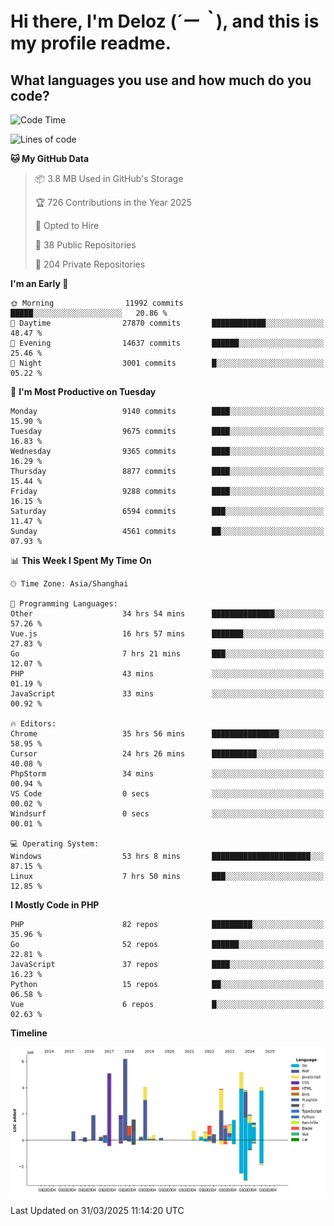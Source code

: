 # **Hi there, I'm Deloz (*´ー｀*), and this is my profile readme.**

## **What languages you use and how much do you code?**

<!--START_SECTION:waka-->
![Code Time](http://img.shields.io/badge/Code%20Time-6%2C035%20hrs%202%20mins-blue)

![Lines of code](https://img.shields.io/badge/From%20Hello%20World%20I%27ve%20Written-51.6%20million%20lines%20of%20code-blue)

**🐱 My GitHub Data** 

> 📦 3.8 MB Used in GitHub's Storage 
 > 
> 🏆 726 Contributions in the Year 2025
 > 
> 💼 Opted to Hire
 > 
> 📜 38 Public Repositories 
 > 
> 🔑 204 Private Repositories 
 > 
**I'm an Early 🐤** 

```text
🌞 Morning                11992 commits       █████░░░░░░░░░░░░░░░░░░░░   20.86 % 
🌆 Daytime                27870 commits       ████████████░░░░░░░░░░░░░   48.47 % 
🌃 Evening                14637 commits       ██████░░░░░░░░░░░░░░░░░░░   25.46 % 
🌙 Night                  3001 commits        █░░░░░░░░░░░░░░░░░░░░░░░░   05.22 % 
```
📅 **I'm Most Productive on Tuesday** 

```text
Monday                   9140 commits        ████░░░░░░░░░░░░░░░░░░░░░   15.90 % 
Tuesday                  9675 commits        ████░░░░░░░░░░░░░░░░░░░░░   16.83 % 
Wednesday                9365 commits        ████░░░░░░░░░░░░░░░░░░░░░   16.29 % 
Thursday                 8877 commits        ████░░░░░░░░░░░░░░░░░░░░░   15.44 % 
Friday                   9288 commits        ████░░░░░░░░░░░░░░░░░░░░░   16.15 % 
Saturday                 6594 commits        ███░░░░░░░░░░░░░░░░░░░░░░   11.47 % 
Sunday                   4561 commits        ██░░░░░░░░░░░░░░░░░░░░░░░   07.93 % 
```


📊 **This Week I Spent My Time On** 

```text
🕑︎ Time Zone: Asia/Shanghai

💬 Programming Languages: 
Other                    34 hrs 54 mins      ██████████████░░░░░░░░░░░   57.26 % 
Vue.js                   16 hrs 57 mins      ███████░░░░░░░░░░░░░░░░░░   27.83 % 
Go                       7 hrs 21 mins       ███░░░░░░░░░░░░░░░░░░░░░░   12.07 % 
PHP                      43 mins             ░░░░░░░░░░░░░░░░░░░░░░░░░   01.19 % 
JavaScript               33 mins             ░░░░░░░░░░░░░░░░░░░░░░░░░   00.92 % 

🔥 Editors: 
Chrome                   35 hrs 56 mins      ███████████████░░░░░░░░░░   58.95 % 
Cursor                   24 hrs 26 mins      ██████████░░░░░░░░░░░░░░░   40.08 % 
PhpStorm                 34 mins             ░░░░░░░░░░░░░░░░░░░░░░░░░   00.94 % 
VS Code                  0 secs              ░░░░░░░░░░░░░░░░░░░░░░░░░   00.02 % 
Windsurf                 0 secs              ░░░░░░░░░░░░░░░░░░░░░░░░░   00.01 % 

💻 Operating System: 
Windows                  53 hrs 8 mins       ██████████████████████░░░   87.15 % 
Linux                    7 hrs 50 mins       ███░░░░░░░░░░░░░░░░░░░░░░   12.85 % 
```

**I Mostly Code in PHP** 

```text
PHP                      82 repos            █████████░░░░░░░░░░░░░░░░   35.96 % 
Go                       52 repos            ██████░░░░░░░░░░░░░░░░░░░   22.81 % 
JavaScript               37 repos            ████░░░░░░░░░░░░░░░░░░░░░   16.23 % 
Python                   15 repos            ██░░░░░░░░░░░░░░░░░░░░░░░   06.58 % 
Vue                      6 repos             █░░░░░░░░░░░░░░░░░░░░░░░░   02.63 % 
```



**Timeline**

![Lines of Code chart](https://raw.githubusercontent.com/deloz/deloz/main/assets/bar_graph.png)


 Last Updated on 31/03/2025 11:14:20 UTC
<!--END_SECTION:waka-->

